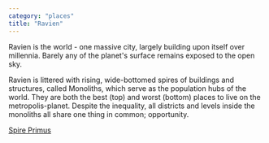 ```yaml
---
category: "places"
title: "Ravien"
---
```


Ravien is the world - one massive city, largely building upon itself over millennia. Barely any of the planet's surface remains exposed to the open sky.

Ravien is littered with rising, wide-bottomed spires of buildings and structures, called Monoliths, which serve as the population hubs of the world. They are both the best (top) and worst (bottom) places to live on the metropolis-planet. Despite the inequality, all districts and levels inside the monoliths all share one thing in common; opportunity.

[Spire Primus](/articles/places/spire-primus)
